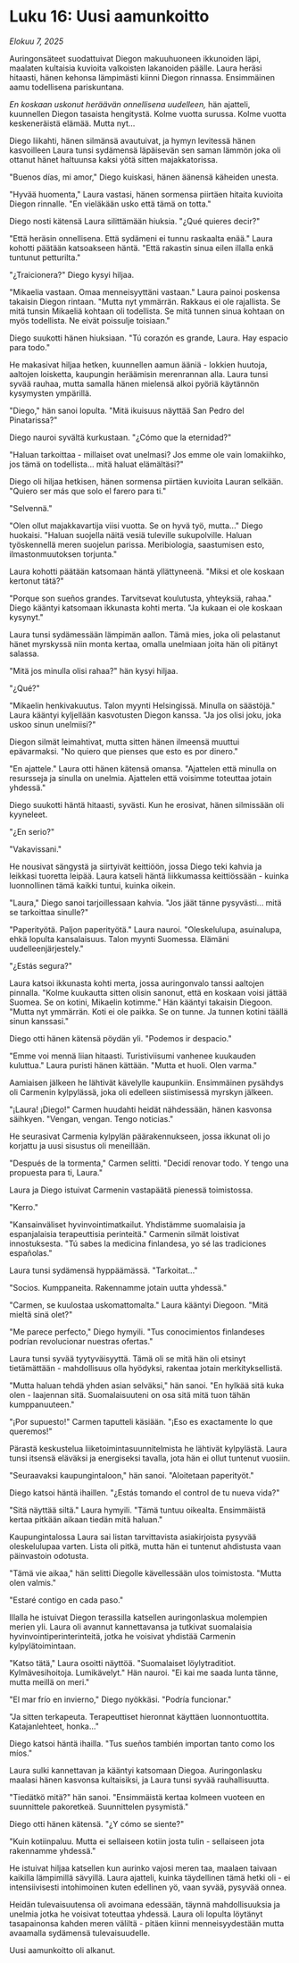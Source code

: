 # Luku 16: Uusi aamunkoitto
*Elokuu 7, 2025*

Auringonsäteet suodattuivat Diegon makuuhuoneen ikkunoiden läpi, maalaten kultaisia kuvioita valkoisten lakanoiden päälle. Laura heräsi hitaasti, hänen kehonsa lämpimästi kiinni Diegon rinnassa. Ensimmäinen aamu todellisena pariskuntana.

*En koskaan uskonut heräävän onnellisena uudelleen,* hän ajatteli, kuunnellen Diegon tasaista hengitystä. Kolme vuotta surussa. Kolme vuotta keskeneräistä elämää. Mutta nyt...

Diego liikahti, hänen silmänsä avautuivat, ja hymyn levitessä hänen kasvoilleen Laura tunsi sydämensä läpäisevän sen saman lämmön joka oli ottanut hänet haltuunsa kaksi yötä sitten majakkatorissa.

"Buenos días, mi amor," Diego kuiskasi, hänen äänensä käheiden unesta.

"Hyvää huomenta," Laura vastasi, hänen sormensa piirtäen hitaita kuvioita Diegon rinnalle. "En vieläkään usko että tämä on totta."

Diego nosti kätensä Laura silittämään hiuksia. "¿Qué quieres decir?"

"Että heräsin onnellisena. Että sydämeni ei tunnu raskaalta enää." Laura kohotti päätään katsoakseen häntä. "Että rakastin sinua eilen illalla enkä tuntunut petturilta."

"¿Traicionera?" Diego kysyi hiljaa.

"Mikaelia vastaan. Omaa menneisyyttäni vastaan." Laura painoi poskensa takaisin Diegon rintaan. "Mutta nyt ymmärrän. Rakkaus ei ole rajallista. Se mitä tunsin Mikaeliä kohtaan oli todellista. Se mitä tunnen sinua kohtaan on myös todellista. Ne eivät poissulje toisiaan."

Diego suukotti hänen hiuksiaan. "Tú corazón es grande, Laura. Hay espacio para todo."

He makasivat hiljaa hetken, kuunnellen aamun ääniä - lokkien huutoja, aaltojen loisketta, kaupungin heräämisin merenrannan alla. Laura tunsi syvää rauhaa, mutta samalla hänen mielensä alkoi pyöriä käytännön kysymysten ympärillä.

"Diego," hän sanoi lopulta. "Mitä ikuisuus näyttää San Pedro del Pinatarissa?"

Diego nauroi syvältä kurkustaan. "¿Cómo que la eternidad?"

"Haluan tarkoittaa - millaiset ovat unelmasi? Jos emme ole vain lomakiihko, jos tämä on todellista... mitä haluat elämältäsi?"

Diego oli hiljaa hetkisen, hänen sormensa piirtäen kuvioita Lauran selkään. "Quiero ser más que solo el farero para ti."

"Selvennä."

"Olen ollut majakkavartija viisi vuotta. Se on hyvä työ, mutta..." Diego huokaisi. "Haluan suojella näitä vesiä tuleville sukupolville. Haluan työskennellä meren suojelun parissa. Meribiologia, saastumisen esto, ilmastonmuutoksen torjunta."

Laura kohotti päätään katsomaan häntä yllättyneenä. "Miksi et ole koskaan kertonut tätä?"

"Porque son sueños grandes. Tarvitsevat koulutusta, yhteyksiä, rahaa." Diego kääntyi katsomaan ikkunasta kohti merta. "Ja kukaan ei ole koskaan kysynyt."

Laura tunsi sydämessään lämpimän aallon. Tämä mies, joka oli pelastanut hänet myrskyssä niin monta kertaa, omalla unelmiaan joita hän oli pitänyt salassa.

"Mitä jos minulla olisi rahaa?" hän kysyi hiljaa.

"¿Qué?"

"Mikaelin henkivakuutus. Talon myynti Helsingissä. Minulla on säästöjä." Laura kääntyi kyljellään kasvotusten Diegon kanssa. "Ja jos olisi joku, joka uskoo sinun unelmiisi?"

Diegon silmät leimahtivat, mutta sitten hänen ilmeensä muuttui epävarmaksi. "No quiero que pienses que esto es por dinero."

"En ajattele." Laura otti hänen kätensä omansa. "Ajattelen että minulla on resursseja ja sinulla on unelmia. Ajattelen että voisimme toteuttaa jotain yhdessä."

Diego suukotti häntä hitaasti, syvästi. Kun he erosivat, hänen silmissään oli kyyneleet.

"¿En serio?"

"Vakavissani."

He nousivat sängystä ja siirtyivät keittiöön, jossa Diego teki kahvia ja leikkasi tuoretta leipää. Laura katseli häntä liikkumassa keittiössään - kuinka luonnollinen tämä kaikki tuntui, kuinka oikein.

"Laura," Diego sanoi tarjoillessaan kahvia. "Jos jäät tänne pysyvästi... mitä se tarkoittaa sinulle?"

"Paperityötä. Paljon paperityötä." Laura nauroi. "Oleskelulupa, asuinalupa, ehkä lopulta kansalaisuus. Talon myynti Suomessa. Elämäni uudelleenjärjestely."

"¿Estás segura?"

Laura katsoi ikkunasta kohti merta, jossa auringonvalo tanssi aaltojen pinnalla. "Kolme kuukautta sitten olisin sanonut, että en koskaan voisi jättää Suomea. Se on kotini, Mikaelin kotimme." Hän kääntyi takaisin Diegoon. "Mutta nyt ymmärrän. Koti ei ole paikka. Se on tunne. Ja tunnen kotini täällä sinun kanssasi."

Diego otti hänen kätensä pöydän yli. "Podemos ir despacio."

"Emme voi mennä liian hitaasti. Turistiviisumi vanhenee kuukauden kuluttua." Laura puristi hänen kättään. "Mutta et huoli. Olen varma."

Aamiaisen jälkeen he lähtivät kävelylle kaupunkiin. Ensimmäinen pysähdys oli Carmenin kylpylässä, joka oli edelleen siistimisessä myrskyn jälkeen.

"¡Laura! ¡Diego!" Carmen huudahti heidät nähdessään, hänen kasvonsa säihkyen. "Vengan, vengan. Tengo noticias."

He seurasivat Carmenia kylpylän päärakennukseen, jossa ikkunat oli jo korjattu ja uusi sisustus oli meneillään.

"Después de la tormenta," Carmen selitti. "Decidí renovar todo. Y tengo una propuesta para ti, Laura."

Laura ja Diego istuivat Carmenin vastapäätä pienessä toimistossa.

"Kerro."

"Kansainväliset hyvinvointimatkailut. Yhdistämme suomalaisia ja espanjalaisia terapeuttisia perinteitä." Carmenin silmät loistivat innostuksesta. "Tú sabes la medicina finlandesa, yo sé las tradiciones españolas."

Laura tunsi sydämensä hyppäämässä. "Tarkoitat..."

"Socios. Kumppaneita. Rakennamme jotain uutta yhdessä."

"Carmen, se kuulostaa uskomattomalta." Laura kääntyi Diegoon. "Mitä mieltä sinä olet?"

"Me parece perfecto," Diego hymyili. "Tus conocimientos finlandeses podrían revolucionar nuestras ofertas."

Laura tunsi syvää tyytyväisyyttä. Tämä oli se mitä hän oli etsinyt tietämättään - mahdollisuus olla hyödyksi, rakentaa jotain merkityksellistä.

"Mutta haluan tehdä yhden asian selväksi," hän sanoi. "En hylkää sitä kuka olen - laajennan sitä. Suomalaisuuteni on osa sitä mitä tuon tähän kumppanuuteen."

"¡Por supuesto!" Carmen taputteli käsiään. "¡Eso es exactamente lo que queremos!"

Pärastä keskustelua liiketoimintasuunnitelmista he lähtivät kylpylästä. Laura tunsi itsensä eläväksi ja energiseksi tavalla, jota hän ei ollut tuntenut vuosiin.

"Seuraavaksi kaupungintaloon," hän sanoi. "Aloitetaan paperityöt."

Diego katsoi häntä ihaillen. "¿Estás tomando el control de tu nueva vida?"

"Sitä näyttää siltä." Laura hymyili. "Tämä tuntuu oikealta. Ensimmäistä kertaa pitkään aikaan tiedän mitä haluan."

Kaupungintalossa Laura sai listan tarvittavista asiakirjoista pysyvää oleskelulupaa varten. Lista oli pitkä, mutta hän ei tuntenut ahdistusta vaan päinvastoin odotusta.

"Tämä vie aikaa," hän selitti Diegolle kävellessään ulos toimistosta. "Mutta olen valmis."

"Estaré contigo en cada paso."

Illalla he istuivat Diegon terassilla katsellen auringonlaskua molempien merien yli. Laura oli avannut kannettavansa ja tutkivat suomalaisia hyvinvointiperinterinteitä, jotka he voisivat yhdistää Carmenin kylpylätoimintaan.

"Katso tätä," Laura osoitti näyttöä. "Suomalaiset löylytraditiot. Kylmävesihoitoja. Lumikävelyt." Hän nauroi. "Ei kai me saada lunta tänne, mutta meillä on meri."

"El mar frío en invierno," Diego nyökkäsi. "Podría funcionar."

"Ja sitten terkapeuta. Terapeuttiset hieronnat käyttäen luonnontuottita. Katajanlehteet, honka..."

Diego katsoi häntä ihailla. "Tus sueños también importan tanto como los míos."

Laura sulki kannettavan ja kääntyi katsomaan Diegoa. Auringonlasku maalasi hänen kasvonsa kultaisiksi, ja Laura tunsi syvää rauhallisuutta.

"Tiedätkö mitä?" hän sanoi. "Ensimmäistä kertaa kolmeen vuoteen en suunnittele pakoretkeä. Suunnittelen pysymistä."

Diego otti hänen kätensä. "¿Y cómo se siente?"

"Kuin kotiinpaluu. Mutta ei sellaiseen kotiin josta tulin - sellaiseen jota rakennamme yhdessä."

He istuivat hiljaa katsellen kun aurinko vajosi meren taa, maalaen taivaan kaikilla lämpimillä sävyillä. Laura ajatteli, kuinka täydellinen tämä hetki oli - ei intensiivisesti intohimoinen kuten edellinen yö, vaan syvää, pysyvää onnea.

Heidän tulevaisuutensa oli avoimana edessään, täynnä mahdollisuuksia ja unelmia jotka he voisivat toteuttaa yhdessä. Laura oli lopulta löytänyt tasapainonsa kahden meren väliltä - pitäen kiinni menneisyydestään mutta avaamalla sydämensä tulevaisuudelle.

Uusi aamunkoitto oli alkanut.
